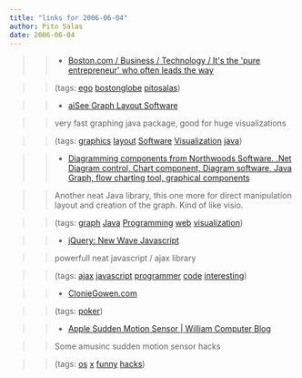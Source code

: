 ```yaml
---
title: "links for 2006-06-04"
author: Pito Salas
date: 2006-06-04
---
```



>>

>>   * [Boston.com / Business / Technology / It's the 'pure entrepreneur' who
often leads the
way](<http://www.boston.com/business/technology/articles/2004/12/27/its_the_pure_entrepreneur_who_often_leads_the_way?pg=full>)

>>

>> (tags: [ego](<http://del.icio.us/pitosalas/ego>)
[bostonglobe](<http://del.icio.us/pitosalas/bostonglobe>)
[pitosalas](<http://del.icio.us/pitosalas/pitosalas>))

>>

>>   * [aiSee Graph Layout Software](<http://www.aisee.com/>)

>>

>> very fast graphing java package, good for huge visualizations

>>

>> (tags: [graphics](<http://del.icio.us/pitosalas/graphics>)
[layout](<http://del.icio.us/pitosalas/layout>)
[Software](<http://del.icio.us/pitosalas/Software>)
[Visualization](<http://del.icio.us/pitosalas/Visualization>)
[java](<http://del.icio.us/pitosalas/java>))

>>

>>   * [Diagramming components from Northwoods Software. .Net Diagram control,
Chart component, Diagram software, Java Graph, flow charting tool, graphical
components](<http://www.nwoods.com/>)

>>

>> Another neat Java library, this one more for direct manipulation layout and
creation of the graph. Kind of like visio.

>>

>> (tags: [graph](<http://del.icio.us/pitosalas/graph>)
[Java](<http://del.icio.us/pitosalas/Java>)
[Programming](<http://del.icio.us/pitosalas/Programming>)
[web](<http://del.icio.us/pitosalas/web>)
[visualization](<http://del.icio.us/pitosalas/visualization>))

>>

>>   * [jQuery: New Wave Javascript](<http://jquery.com/>)

>>

>> powerfull neat javascript / ajax library

>>

>> (tags: [ajax](<http://del.icio.us/pitosalas/ajax>)
[javascript](<http://del.icio.us/pitosalas/javascript>)
[programmer](<http://del.icio.us/pitosalas/programmer>)
[code](<http://del.icio.us/pitosalas/code>)
[interesting](<http://del.icio.us/pitosalas/interesting>))

>>

>>   * [ClonieGowen.com](<http://www.cloniegowen.com/>)

>>

>> (tags: [poker](<http://del.icio.us/pitosalas/poker>))

>>

>>   * [Apple Sudden Motion Sensor | William Computer
Blog](<http://wpram.com/log/2006/05/26/apple_sudden_mo/>)

>>

>> Some amusinc sudden motion sensor hacks

>>

>> (tags: [os](<http://del.icio.us/pitosalas/os>)
[x](<http://del.icio.us/pitosalas/x>)
[funny](<http://del.icio.us/pitosalas/funny>)
[hacks](<http://del.icio.us/pitosalas/hacks>))

>>

>>


